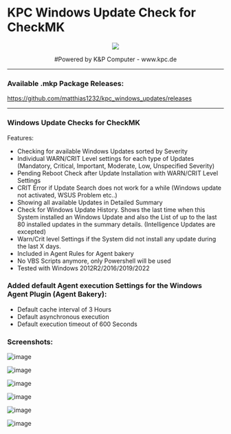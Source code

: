 # KPC Windows Update Check for CheckMK
<p align="center"><img src="https://user-images.githubusercontent.com/5358267/235710289-c05aa5bb-3394-4c94-8ce0-1f0ef5382d00.png"></p>
<p align="center">#Powered by K&P Computer - www.kpc.de</o>

----------------------

### Available .mkp Package Releases: ###

https://github.com/matthias1232/kpc_windows_updates/releases


----------------------

### Windows Update Checks for CheckMK ###
 
Features:
- Checking for available Windows Updates sorted by Severity
- Individual WARN/CRIT Level settings for each type of Updates (Mandatory, Critical, Important, Moderate, Low, Unspecified Severity)
- Pending Reboot Check after Update Installation with WARN/CRIT Level Settings
- CRIT Error if Update Search does not work for a while (Windows update not activated, WSUS Problem etc..)
- Showing all available Updates in Detailed Summary
- Check for Windows Update History. Shows the last time when this System installed an Windows Update and also the List of up to the last 80 installed updates in the summary details. (Intelligence Updates are excepted)
- Warn/Crit level Settings if the System did not install any update during the last X days.
- Included in Agent Rules for Agent bakery
- No VBS Scripts anymore, only Powershell will be used
- Tested with Windows 2012R2/2016/2019/2022





### Added default Agent execution Settings for the Windows Agent Plugin (Agent Bakery): ###
- Default cache interval of 3 Hours
- Default asynchronous execution
- Default execution timeout of 600 Seconds

### Screenshots: ###
![image](https://github.com/matthias1232/kpc_windows_updates/assets/5358267/7db9b335-8148-446c-9e39-f31342dd78ca)

![image](https://github.com/matthias1232/kpc_windows_updates/assets/5358267/4e69c19d-3b33-4fcf-8f66-0c65c0e4443c)

![image](https://github.com/matthias1232/kpc_windows_updates/assets/5358267/e098c9b3-31c9-4b01-b693-0e75c2cddd2d)

![image](https://github.com/matthias1232/kpc_windows_updates/assets/5358267/4cefbcb2-cbbb-4708-ac9d-6c40481794c0)

![image](https://github.com/matthias1232/kpc_windows_updates/assets/5358267/1c48c17a-be81-4b97-a597-69d6b1543447)

![image](https://github.com/matthias1232/kpc_windows_updates/assets/5358267/8bccc33c-a0dc-48be-a43e-0ed66a04c71c)



